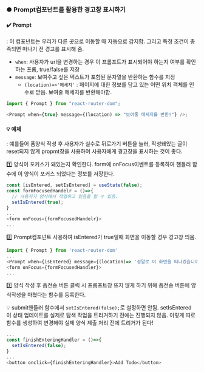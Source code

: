 ### ● Prompt컴포넌트를 활용한 경고창 표시하기

#### ✔️ Prompt

: 이 컴포넌트는 우리가 다른 곳으로 이동할 때 자동으로 감지함. 그리고 특정 조건이 충족되면 떠나기 전 경고를 표시해 줌.

- `when`: 사용자가 url을 변경하는 경우 이 프롬프트가 표시되어야 하는지 여부를 확인하는 프롭, true/false를 저장
- `message`: 보여주고 싶은 텍스트가 포함된 문자열을 반환하는 함수를 지정
  - `(location)=>'메세지'` : 페이지에 대한 정보를 담고 있는 어떤 위치 객체를 인수로 받음. 보여줄 메세지를 반환해야함.

```js
import { Prompt } from "react-router-dom";

<Prompt when={true} message={(location) => "보여줄 메세지를 반환!"} />;
```

#### 💡 예제

: 예를들어 폼양식 작성 후 사용자가 실수로 뒤로가기 버튼을 눌러, 작성돼있는 글이 reset되지 않게 propmt창을 사용하여 사용자에게 경고창을 표시하는 것이 좋다.

1️⃣ 양식이 포커스가 돼있는지 확인한다. form에 onFocus이벤트를 등록하여 핸들러 함수에 이 양식이 포커스 되었다는 정보를 저장한다.

```js
const [isEntered, setIsEntered] = useState(false);
const formFocusedHandelr = ()=>{
  // 사용자가 양식에서 작업하고 있음을 알 수 있음.
  setIsEntered(true);
}
...
<form onFocus={formFocusedHandelr}>
...
```

2️⃣ Prompt컴포넌트 사용하여 isEntered가 true일때 화면을 이동할 경우 경고창 띄움.

```js
import { Prompt } from 'react-router-dom'
...
<Prompt when={isEntered} message={(location)=> '정말로 이 화면을 떠나겠습니까?, 입력한 양식이 사라집니다.'}/>
<form onFocus={formFocusedHandler}>
...
```

3️⃣ 양식 작성 후 폼전송 버튼 클릭 시 프롬프트창 뜨지 않게 하기 위해 폼전송 버튼에 양식작성을 마쳤다는 함수를 등록한다.

💡 submit핸들러 함수에서 `setIsEntered(false);`로 설정하면 안됨.
setIsEntered 이 상태 업데이트를 실제로 탐색 작업을 트리거하기 전에는 진행되지 않음.
이렇게 따로 함수를 생성하여 변경해야 실제 양식 제출 처리 전에 트리거가 된다!

```js
...
const finishEnteringHandler = ()=>{
  setIsEntered(false);
}
...
<button onclick={finishEnteringHandler}>Add Todo</button>
```

